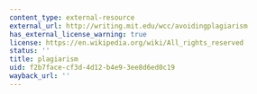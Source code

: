 ```yaml
---
content_type: external-resource
external_url: http://writing.mit.edu/wcc/avoidingplagiarism
has_external_license_warning: true
license: https://en.wikipedia.org/wiki/All_rights_reserved
status: ''
title: plagiarism
uid: f2b7face-cf3d-4d12-b4e9-3ee8d6ed0c19
wayback_url: ''
---
```

